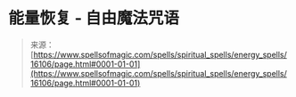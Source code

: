<!--yml

category: 未分类

date: 2024-06-12 18:56:00

-->

# 能量恢复 - 自由魔法咒语

> 来源：[https://www.spellsofmagic.com/spells/spiritual_spells/energy_spells/16106/page.html#0001-01-01](https://www.spellsofmagic.com/spells/spiritual_spells/energy_spells/16106/page.html#0001-01-01)
